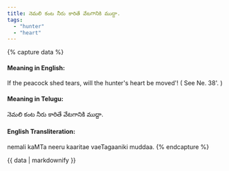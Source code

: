 ```yaml
---
title: నెమలి కంట నీరు కారితే వేటగానికి ముద్దా.
tags:
  - "hunter"
  - "heart"
---
```


{% capture data %}
#### Meaning in English:
If the peacock shed tears, will the hunter's heart be moved'!
( See Ne. 38'. )

#### Meaning in Telugu:
నెమలి కంట నీరు కారితే వేటగానికి ముద్దా.

#### English Transliteration:
nemali kaMTa neeru kaaritae vaeTagaaniki muddaa.
{% endcapture %}

<div class="notice">{{ data | markdownify }}</div>

